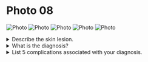# Photo 08

![Photo](/paediatrics/photo/08a.png)
![Photo](/paediatrics/photo/08b.png)
![Photo](/paediatrics/photo/08c.png)
![Photo](/paediatrics/photo/08d.png)
![Photo](/paediatrics/photo/08e.png)

<details>
<summary>Describe the skin lesion.</summary>
Distribution of rashes: different stages of skin lesions seen at the same time (macules, papules, pastules, vesicles, crusted lesions)
</details>

<details>
<summary>What is the diagnosis?</summary>
Chicken pox
</details>

<details>
<summary>List 5 complications associated with your diagnosis.</summary>

1. Secondary skin infection. (e.g., cellulitis, erysipeals)
1. Pneumonitis
1. Post-infectious encephalitis
1. Appendicitis
1. Myocarditis, Pericarditis, Endocarditis
1. Cerebella ataxia
1. Hepatitis

</details>
